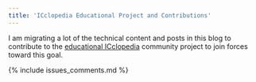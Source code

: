 ```yaml
---
title: 'ICclopedia Educational Project and Contributions'
---
```


I am migrating a lot of the technical content and  posts in this blog to contribute to the
[educational ICclopedia](https://icclopedia.org/wiki/Main_Page) community project to join forces
toward this goal.

{% include issues_comments.md %}

